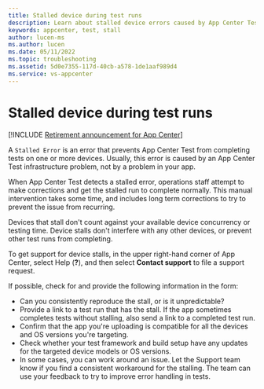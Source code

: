 ```yaml
---
title: Stalled device during test runs
description: Learn about stalled device errors caused by App Center Test infrastructure issues, and how to get help for stalled device test runs.
keywords: appcenter, test, stall
author: lucen-ms
ms.author: lucen
ms.date: 05/11/2022
ms.topic: troubleshooting
ms.assetid: 5d0e7355-117d-40cb-a578-1de1aaf989d4 
ms.service: vs-appcenter
---
```


# Stalled device during test runs
[!INCLUDE [Retirement announcement for App Center](~/includes/retirement.md)]

A `Stalled Error` is an error that prevents App Center Test from completing tests on one or more devices. Usually, this error is caused by an App Center Test infrastructure problem, not by a problem in your app.

When App Center Test detects a stalled error, operations staff attempt to make corrections and get the stalled run to complete normally. This manual intervention takes some time, and includes long term corrections to try to prevent the issue from recurring.

Devices that stall don't count against your available device concurrency or testing time. Device stalls don't interfere with any other devices, or prevent other test runs from completing.

To get support for device stalls, in the upper right-hand corner of App Center, select Help (**?**), and then select **Contact support** to file a support request.

If possible, check for and provide the following information in the form:

- Can you consistently reproduce the stall, or is it unpredictable?
- Provide a link to a test run that has the stall. If the app sometimes completes tests without stalling, also send a link to a completed test run.
- Confirm that the app you're uploading is compatible for all the devices and OS versions you're targeting.
- Check whether your test framework and build setup have any updates for the targeted device models or OS versions.
- In some cases, you can work around an issue. Let the Support team know if you find a consistent workaround for the stalling. The team can use your feedback to try to improve error handling in tests.